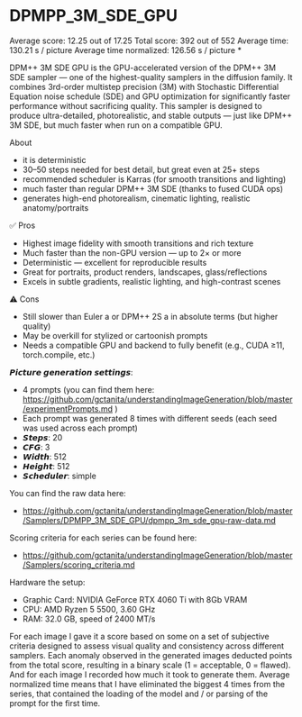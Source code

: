 # DPMPP_3M_SDE_GPU

Average score:	12.25	out of 17.25
Total score:	392	out of 552
Average time: 	130.21	s / picture
Average time normalized:	126.56	s / picture *


DPM++ 3M SDE GPU is the GPU-accelerated version of the DPM++ 3M SDE sampler — one of the highest-quality samplers in the diffusion family. It combines 3rd-order multistep precision (3M) with Stochastic Differential Equation noise schedule (SDE) and GPU optimization for significantly faster performance without sacrificing quality. This sampler is designed to produce ultra-detailed, photorealistic, and stable outputs — just like DPM++ 3M SDE, but much faster when run on a compatible GPU.


About
- it is deterministic
- 30–50 steps needed for best detail, but great even at 25+ steps
- recommended scheduler is Karras (for smooth transitions and lighting)
- much faster than regular DPM++ 3M SDE (thanks to fused CUDA ops)
- generates high-end photorealism, cinematic lighting, realistic anatomy/portraits


✅ Pros
- Highest image fidelity with smooth transitions and rich texture
- Much faster than the non-GPU version — up to 2× or more
- Deterministic — excellent for reproducible results
- Great for portraits, product renders, landscapes, glass/reflections
- Excels in subtle gradients, realistic lighting, and high-contrast scenes

⚠️ Cons
- Still slower than Euler a or DPM++ 2S a in absolute terms (but higher quality)
- May be overkill for stylized or cartoonish prompts
- Needs a compatible GPU and backend to fully benefit (e.g., CUDA ≥11, torch.compile, etc.)


𝙋𝙞𝙘𝙩𝙪𝙧𝙚 𝙜𝙚𝙣𝙚𝙧𝙖𝙩𝙞𝙤𝙣 𝙨𝙚𝙩𝙩𝙞𝙣𝙜𝙨:
- 4 prompts (you can find them here: https://github.com/gctanita/understandingImageGeneration/blob/master/experimentPrompts.md )
- Each prompt was generated 8 times with different seeds (each seed was used across each prompt)
- 𝙎𝙩𝙚𝙥𝙨: 20
- 𝘾𝙁𝙂: 3
- 𝙒𝙞𝙙𝙩𝙝: 512
- 𝙃𝙚𝙞𝙜𝙝𝙩: 512
- 𝙎𝙘𝙝𝙚𝙙𝙪𝙡𝙚𝙧: simple


You can find the raw data here: 
- https://github.com/gctanita/understandingImageGeneration/blob/master/Samplers/DPMPP_3M_SDE_GPU/dpmpp_3m_sde_gpu-raw-data.md


Scoring criteria for each series can be found here:
- https://github.com/gctanita/understandingImageGeneration/blob/master/Samplers/scoring_criteria.md


Hardware the setup:
- Graphic Card: NVIDIA GeForce RTX 4060 Ti with 8Gb VRAM 
- CPU: AMD Ryzen 5 5500, 3.60 GHz
- RAM: 32.0 GB, speed of 2400 MT/s 


For each image I gave it a score based on some on a set of subjective criteria designed to assess visual quality and consistency across different samplers. Each anomaly observed in the generated images deducted points from the total score, resulting in a binary scale (1 = acceptable, 0 = flawed). And for each image I recorded how much it took to generate them. Average normalized time means that I have eliminated the biggest 4 times from the series, that contained the loading of the model and / or parsing of the prompt for the first time. 